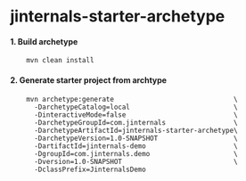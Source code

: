 # jinternals-starter-archetype

#### 1. Build archetype
```shell script
    mvn clean install
```

#### 2. Generate starter project from archtype

```shell script
    mvn archetype:generate                              \
      -DarchetypeCatalog=local                          \
      -DinteractiveMode=false                           \
      -DarchetypeGroupId=com.jinternals                 \
      -DarchetypeArtifactId=jinternals-starter-archetype\
      -DarchetypeVersion=1.0-SNAPSHOT                   \
      -DartifactId=jinternals-demo                      \
      -DgroupId=com.jinternals.demo                     \
      -Dversion=1.0-SNAPSHOT                            \
      -DclassPrefix=JinternalsDemo
```

